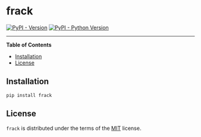 # frack

[![PyPI - Version](https://img.shields.io/pypi/v/frack.svg)](https://pypi.org/project/frack)
[![PyPI - Python Version](https://img.shields.io/pypi/pyversions/frack.svg)](https://pypi.org/project/frack)

-----

**Table of Contents**

- [Installation](#installation)
- [License](#license)

## Installation

```console
pip install frack
```

## License

`frack` is distributed under the terms of the [MIT](https://spdx.org/licenses/MIT.html) license.
